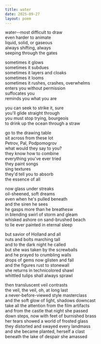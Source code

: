```yaml
---
title: water
date: 2025-09-27
layout: poem
---
```

water--most difficult to draw  
even harder to animate  
liquid, solid, or gaseous  
always shifting, always  
seeping through the gates  

sometimes it glows  
sometimes it subdues  
sometimes it layers and cloaks  
sometimes it looms  
sometimes it rushes, crashes, overwhelms  
enters you without permission  
suffocates you  
reminds you what you are  

you can seek to strike it, sure  
you'll glide straight through  
you must stop trying, bourgeois  
to drink up the ocean through a straw  

go to the drawing table  
sit across from these lot  
Petrov, Pal, Podpomogrov  
what would they say to you?  
they know how to combine  
everything you've ever tried  
they paint songs  
sing textures  
they'd tell you to absorb  
the essence of all  

now glass under streaks  
oil-sheened, soft dreams  
even when he's pulled beneath  
and the siren he sees  
he gasps more than he breathesw  
in blending swirl of storm and gleam  
whisked ashore on sand-brushed beach  
to lie ever painted in eternal sleep  

but savior of Holland and all  
nuts and bolts marching tall  
and to the dark night he called  
but she was taken by the screwballs  
and he prayed to crumbling walls  
drops of gems now glisten and fall  
and the figures rust to stonewall  
she returns in technicolored shawl  
whittled tulips shall always sprawl  

then transluscent veil contrasts  
the veil, the veil, oh, at long last  
a never-before-viewed style masterclass  
and the soft glow of light, shadows downcast  
take all the attention from the film artifacts    
and from the castle that night she passed  
down steps, now with feet of burnished brass  
her tears showed a world of frosted glass  
they distorted and swayed every landmass   
and she became planted, herself a clast  
beneath the lake of despair she amassed 


